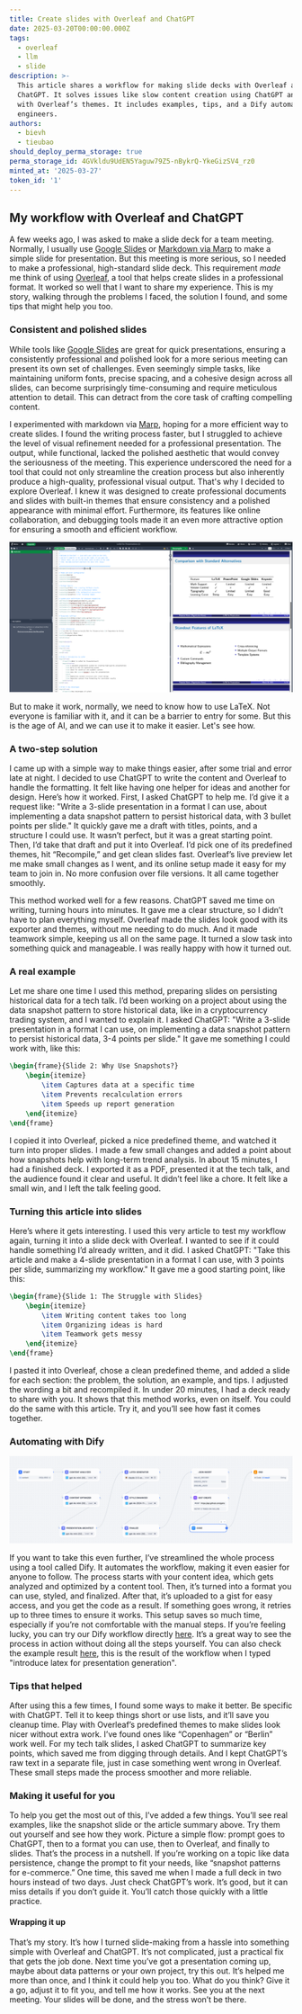 ```yaml
---
title: Create slides with Overleaf and ChatGPT
date: 2025-03-20T00:00:00.000Z
tags:
  - overleaf
  - llm
  - slide
description: >-
  This article shares a workflow for making slide decks with Overleaf and
  ChatGPT. It solves issues like slow content creation using ChatGPT and formats
  with Overleaf’s themes. It includes examples, tips, and a Dify automation for
  engineers.
authors:
  - bievh
  - tieubao
should_deploy_perma_storage: true
perma_storage_id: 4GVkldu9UdEN5Yaguw79Z5-nBykrQ-YkeGizSV4_rz0
minted_at: '2025-03-27'
token_id: '1'
---
```






## My workflow with Overleaf and ChatGPT

A few weeks ago, I was asked to make a slide deck for a team meeting. Normally, I usually use [Google Slides](https://workspace.google.com/products/slides/) or [Markdown via Marp](https://marp.app/) to make a simple slide for presentation. But this meeting is more serious, so I needed to make a professional, high-standard slide deck. This requirement *made* me think of using [Overleaf](https://www.overleaf.com/), a tool that helps create slides in a professional format. It worked so well that I want to share my experience. This is my story, walking through the problems I faced, the solution I found, and some tips that might help you too.

### Consistent and polished slides

While tools like [Google Slides](https://workspace.google.com/products/slides/) are great for quick presentations, ensuring a consistently professional and polished look for a more serious meeting can present its own set of challenges. Even seemingly simple tasks, like maintaining uniform fonts, precise spacing, and a cohesive design across all slides, can become surprisingly time-consuming and require meticulous attention to detail. This can detract from the core task of crafting compelling content.

I experimented with markdown via [Marp](https://marp.app/), hoping for a more efficient way to create slides. I found the writing process faster, but I struggled to achieve the level of visual refinement needed for a professional presentation. The output, while functional, lacked the polished aesthetic that would convey the seriousness of the meeting. This experience underscored the need for a tool that could not only streamline the creation process but also inherently produce a high-quality, professional visual output. That's why I decided to explore Overleaf. I knew it was designed to create professional documents and slides with built-in themes that ensure consistency and a polished appearance with minimal effort. Furthermore, its features like online collaboration, and debugging tools made it an even more attractive option for ensuring a smooth and efficient workflow.

![Overleaf](assets/overleaf.png)

But to make it work, normally, we need to know how to use LaTeX. Not everyone is familiar with it, and it can be a barrier to entry for some. But this is the age of AI, and we can use it to make it easier. Let's see how.

### A two-step solution

I came up with a simple way to make things easier, after some trial and error late at night. I decided to use ChatGPT to write the content and Overleaf to handle the formatting. It felt like having one helper for ideas and another for design. Here’s how it worked. First, I asked ChatGPT to help me. I’d give it a request like: "Write a 3-slide presentation in a format I can use, about implementing a data snapshot pattern to persist historical data, with 3 bullet points per slide." It quickly gave me a draft with titles, points, and a structure I could use. It wasn’t perfect, but it was a great starting point. Then, I’d take that draft and put it into Overleaf. I’d pick one of its predefined themes, hit “Recompile,” and get clean slides fast. Overleaf’s live preview let me make small changes as I went, and its online setup made it easy for my team to join in. No more confusion over file versions. It all came together smoothly.

This method worked well for a few reasons. ChatGPT saved me time on writing, turning hours into minutes. It gave me a clear structure, so I didn’t have to plan everything myself. Overleaf made the slides look good with its exporter and themes, without me needing to do much. And it made teamwork simple, keeping us all on the same page. It turned a slow task into something quick and manageable. I was really happy with how it turned out.

### A real example

Let me share one time I used this method, preparing slides on persisting historical data for a tech talk. I’d been working on a project about using the data snapshot pattern to store historical data, like in a cryptocurrency trading system, and I wanted to explain it. I asked ChatGPT: "Write a 3-slide presentation in a format I can use, on implementing a data snapshot pattern to persist historical data, 3-4 points per slide." It gave me something I could work with, like this:

```latex
\begin{frame}{Slide 2: Why Use Snapshots?}
    \begin{itemize}
        \item Captures data at a specific time
        \item Prevents recalculation errors
        \item Speeds up report generation
    \end{itemize}
\end{frame}
```

I copied it into Overleaf, picked a nice predefined theme, and watched it turn into proper slides. I made a few small changes and added a point about how snapshots help with long-term trend analysis. In about 15 minutes, I had a finished deck. I exported it as a PDF, presented it at the tech talk, and the audience found it clear and useful. It didn’t feel like a chore. It felt like a small win, and I left the talk feeling good.

### Turning this article into slides

Here’s where it gets interesting. I used this very article to test my workflow again, turning it into a slide deck with Overleaf. I wanted to see if it could handle something I’d already written, and it did. I asked ChatGPT: "Take this article and make a 4-slide presentation in a format I can use, with 3 points per slide, summarizing my workflow." It gave me a good starting point, like this:

```latex
\begin{frame}{Slide 1: The Struggle with Slides}
    \begin{itemize}
        \item Writing content takes too long
        \item Organizing ideas is hard
        \item Teamwork gets messy
    \end{itemize}
\end{frame}
```

I pasted it into Overleaf, chose a clean predefined theme, and added a slide for each section: the problem, the solution, an example, and tips. I adjusted the wording a bit and recompiled it. In under 20 minutes, I had a deck ready to share with you. It shows that this method works, even on itself. You could do the same with this article. Try it, and you’ll see how fast it comes together.

### Automating with Dify

![Workflow](assets/workflow.png)

If you want to take this even further, I’ve streamlined the whole process using a tool called Dify. It automates the workflow, making it even easier for anyone to follow. The process starts with your content idea, which gets analyzed and optimized by a content tool. Then, it’s turned into a format you can use, styled, and finalized. After that, it’s uploaded to a gist for easy access, and you get the code as a result. If something goes wrong, it retries up to three times to ensure it works. This setup saves so much time, especially if you’re not comfortable with the manual steps. If you’re feeling lucky, you can try our Dify workflow directly [here](https://prompt.d.foundation/app/eb483740-3915-4aea-9fc4-5c50eb4700f5/workflow). It’s a great way to see the process in action without doing all the steps yourself. You can also check the example result [here](https://www.overleaf.com/read/jhywvqsdvwxk#8a280e), this is the result of the workflow when I typed "introduce latex for presentation generation".

### Tips that helped

After using this a few times, I found some ways to make it better. Be specific with ChatGPT. Tell it to keep things short or use lists, and it’ll save you cleanup time. Play with Overleaf’s predefined themes to make slides look nicer without extra work. I’ve found ones like “Copenhagen” or “Berlin” work well. For my tech talk slides, I asked ChatGPT to summarize key points, which saved me from digging through details. And I kept ChatGPT’s raw text in a separate file, just in case something went wrong in Overleaf. These small steps made the process smoother and more reliable.

### Making it useful for you

To help you get the most out of this, I’ve added a few things. You’ll see real examples, like the snapshot slide or the article summary above. Try them out yourself and see how they work. Picture a simple flow: prompt goes to ChatGPT, then to a format you can use, then to Overleaf, and finally to slides. That’s the process in a nutshell. If you’re working on a topic like data persistence, change the prompt to fit your needs, like “snapshot patterns for e-commerce.” One time, this saved me when I made a full deck in two hours instead of two days. Just check ChatGPT’s work. It’s good, but it can miss details if you don’t guide it. You’ll catch those quickly with a little practice.

#### Wrapping it up

That’s my story. It’s how I turned slide-making from a hassle into something simple with Overleaf and ChatGPT. It’s not complicated, just a practical fix that gets the job done. Next time you’ve got a presentation coming up, maybe about data patterns or your own project, try this out. It’s helped me more than once, and I think it could help you too. What do you think? Give it a go, adjust it to fit you, and tell me how it works. See you at the next meeting. Your slides will be done, and the stress won’t be there.
